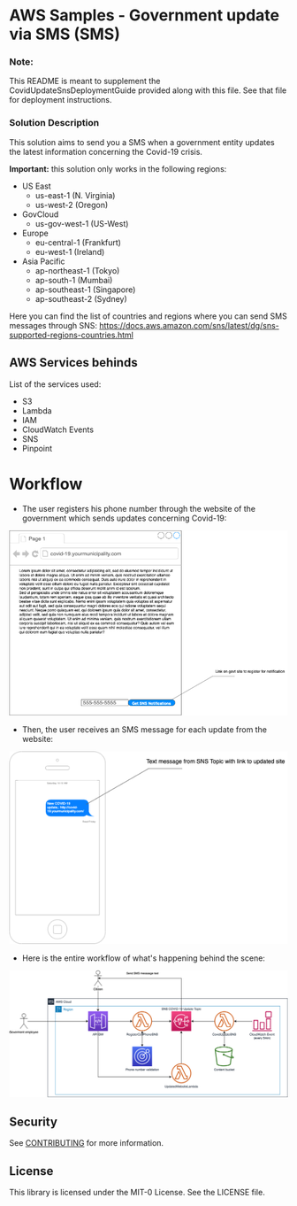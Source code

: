 # AWS Samples - Government update via SMS (SMS)

### Note: 
This README is meant to supplement the CovidUpdateSnsDeploymentGuide provided along with this file. See that file for deployment instructions.

### Solution Description
This solution aims to send you a SMS when a government entity updates the latest information concerning the Covid-19 crisis.

**Important:** this solution only works in the following regions:
- US East
    - us-east-1	(N. Virginia)
    - us-west-2 (Oregon)
- GovCloud
    - us-gov-west-1 (US-West)
- Europe
    - eu-central-1 (Frankfurt)
    - eu-west-1 (Ireland)
- Asia Pacific
    - ap-northeast-1 (Tokyo)
    - ap-south-1 (Mumbai)
    - ap-southeast-1 (Singapore)
    - ap-southeast-2 (Sydney)

Here you can find the list of countries and regions where you can send SMS messages through SNS: https://docs.aws.amazon.com/sns/latest/dg/sns-supported-regions-countries.html

## AWS Services behinds

List of the services used:
- S3
- Lambda
- IAM
- CloudWatch Events
- SNS
- Pinpoint

# Workflow

- The user registers his phone number through the website of the government which sends updates concerning Covid-19:

![GovtSite](Architecture-Diagrams/COVID-SNS-GovtSite.png)

- Then, the user receives an SMS message for each update from the website:

![UserDevice](Architecture-Diagrams/COVID-SNS-UserDevice.png)

- Here is the entire workflow of what's happening behind the scene:

![Flow end-to-end](Architecture-Diagrams/COVID-19_Architecture.png)

## Security

See [CONTRIBUTING](CONTRIBUTING.md#security-issue-notifications) for more information.

## License

This library is licensed under the MIT-0 License. See the LICENSE file.

